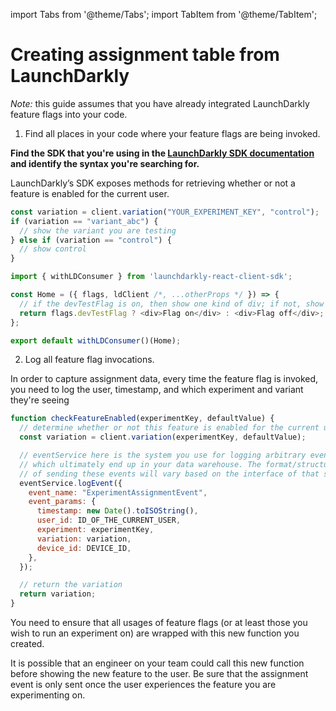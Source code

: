 import Tabs from '@theme/Tabs';
import TabItem from '@theme/TabItem';

# Creating assignment table from LaunchDarkly

_Note:_ this guide assumes that you have already integrated LaunchDarkly feature flags into your code.

1. Find all places in your code where your feature flags are being invoked.

**Find the SDK that you're using in the [LaunchDarkly SDK documentation](https://docs.launchdarkly.com/sdk) and identify the syntax you're searching for.**

LaunchDarkly’s SDK exposes methods for retrieving whether or not a feature is enabled for the current user. 


<Tabs>
<TabItem value="js" label="JavaScript">

```js
const variation = client.variation("YOUR_EXPERIMENT_KEY", "control");
if (variation == "variant_abc") {
  // show the variant you are testing
} else if (variation == "control") {
  // show control
}
```

</TabItem>
<TabItem value="react" label="React">

```js
import { withLDConsumer } from 'launchdarkly-react-client-sdk';

const Home = ({ flags, ldClient /*, ...otherProps */ }) => {
  // if the devTestFlag is on, then show one kind of div; if not, show the other.
  return flags.devTestFlag ? <div>Flag on</div> : <div>Flag off</div>;
};

export default withLDConsumer()(Home);
```

</TabItem>
</Tabs>

2. Log all feature flag invocations.

In order to capture assignment data, every time the feature flag is invoked, you need to log the user, timestamp, and which experiment and variant they're seeing

<Tabs>
<TabItem value="js" label="JavaScript">

```js
function checkFeatureEnabled(experimentKey, defaultValue) {
  // determine whether or not this feature is enabled for the current user
  const variation = client.variation(experimentKey, defaultValue);

  // eventService here is the system you use for logging arbitrary events
  // which ultimately end up in your data warehouse. The format/structure
  // of sending these events will vary based on the interface of that system.
  eventService.logEvent({
    event_name: "ExperimentAssignmentEvent",
    event_params: {
      timestamp: new Date().toISOString(),
      user_id: ID_OF_THE_CURRENT_USER,
      experiment: experimentKey,
      variation: variation,
      device_id: DEVICE_ID,
    },
  });

  // return the variation
  return variation;
}
```

</TabItem>
</Tabs>

You need to ensure that all usages of feature flags (or at least those you wish to run an experiment on) are wrapped with this new function you created.

It is possible that an engineer on your team could call this new function before showing the new feature to the user. Be sure that the assignment event is only sent once the user experiences the feature you are experimenting on.









